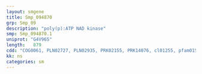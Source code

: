 ```yaml
---
layout: smgene
title: Smp_094870
grp: Smp_09
description: "poly(p):ATP NAD kinase"
smp: Smp_094870.1
uniprot: "G4V965"
length:   879
cdd: "COG0061, PLN02727, PLN02935, PRK02155, PRK14076, cl01255, pfam01513"
kk: ns
categories: sm
---
```

